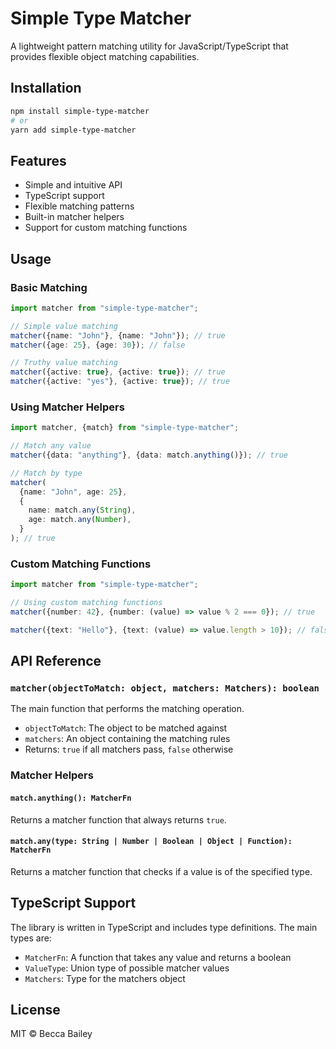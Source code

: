 # Simple Type Matcher

A lightweight pattern matching utility for JavaScript/TypeScript that provides flexible object matching capabilities.

## Installation

```bash
npm install simple-type-matcher
# or
yarn add simple-type-matcher
```

## Features

- Simple and intuitive API
- TypeScript support
- Flexible matching patterns
- Built-in matcher helpers
- Support for custom matching functions

## Usage

### Basic Matching

```typescript
import matcher from "simple-type-matcher";

// Simple value matching
matcher({name: "John"}, {name: "John"}); // true
matcher({age: 25}, {age: 30}); // false

// Truthy value matching
matcher({active: true}, {active: true}); // true
matcher({active: "yes"}, {active: true}); // true
```

### Using Matcher Helpers

```typescript
import matcher, {match} from "simple-type-matcher";

// Match any value
matcher({data: "anything"}, {data: match.anything()}); // true

// Match by type
matcher(
  {name: "John", age: 25},
  {
    name: match.any(String),
    age: match.any(Number),
  }
); // true
```

### Custom Matching Functions

```typescript
import matcher from "simple-type-matcher";

// Using custom matching functions
matcher({number: 42}, {number: (value) => value % 2 === 0}); // true

matcher({text: "Hello"}, {text: (value) => value.length > 10}); // false
```

## API Reference

### `matcher(objectToMatch: object, matchers: Matchers): boolean`

The main function that performs the matching operation.

- `objectToMatch`: The object to be matched against
- `matchers`: An object containing the matching rules
- Returns: `true` if all matchers pass, `false` otherwise

### Matcher Helpers

#### `match.anything(): MatcherFn`

Returns a matcher function that always returns `true`.

#### `match.any(type: String | Number | Boolean | Object | Function): MatcherFn`

Returns a matcher function that checks if a value is of the specified type.

## TypeScript Support

The library is written in TypeScript and includes type definitions. The main types are:

- `MatcherFn`: A function that takes any value and returns a boolean
- `ValueType`: Union type of possible matcher values
- `Matchers`: Type for the matchers object

## License

MIT © Becca Bailey
